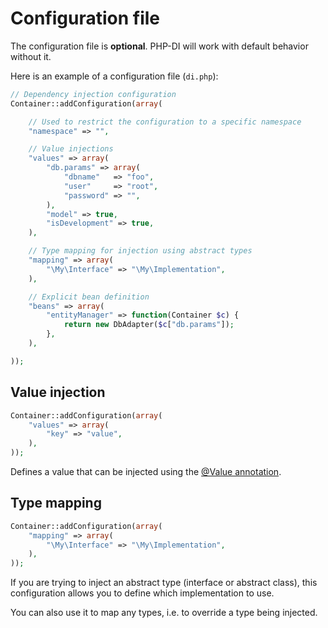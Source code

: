 # Configuration file

The configuration file is **optional**. PHP-DI will work with default behavior without it.

Here is an example of a configuration file (`di.php`):

```php
// Dependency injection configuration
Container::addConfiguration(array(

	// Used to restrict the configuration to a specific namespace
	"namespace" => "",

	// Value injections
	"values" => array(
		"db.params" => array(
			"dbname"   => "foo",
			"user"     => "root",
			"password" => "",
		),
		"model" => true,
		"isDevelopment" => true,
	),

	// Type mapping for injection using abstract types
	"mapping" => array(
		"\My\Interface" => "\My\Implementation",
	),

	// Explicit bean definition
	"beans" => array(
		"entityManager" => function(Container $c) {
			return new DbAdapter($c["db.params"]);
		},
	),

));
```

## Value injection

```php
Container::addConfiguration(array(
	"values" => array(
		"key" => "value",
	),
));
```

Defines a value that can be injected using the [@Value annotation](doc/value-annotation).

## Type mapping

```php
Container::addConfiguration(array(
	"mapping" => array(
		"\My\Interface" => "\My\Implementation",
	),
));
```

If you are trying to inject an abstract type (interface or abstract class),
this configuration allows you to define which implementation to use.

You can also use it to map any types, i.e. to override a type being injected.

